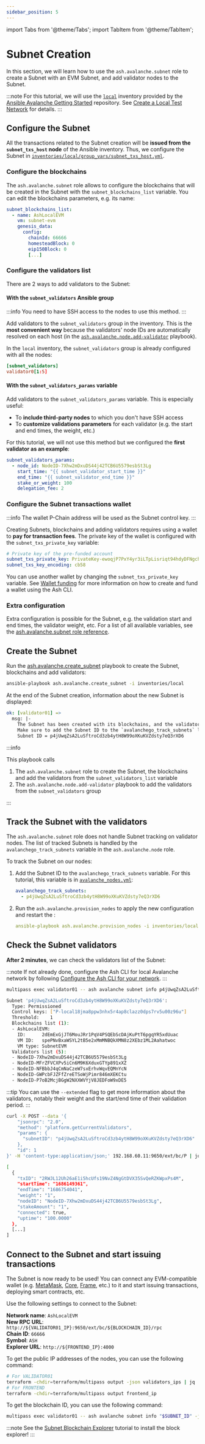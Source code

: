 ```yaml
---
sidebar_position: 5
---
```


import Tabs from '@theme/Tabs';
import TabItem from '@theme/TabItem';

# Subnet Creation

In this section, we will learn how to use the `ash.avalanche.subnet` role to create a Subnet with an EVM Subnet, and add validator nodes to the Subnet.

:::note
For this tutorial, we will use the [`local`](https://github.com/AshAvalanche/ansible-avalanche-getting-started/tree/main/inventories/local) inventory provided by the [Ansible Avalanche Getting Started](https://github.com/AshAvalanche/ansible-avalanche-getting-started) repository. See [Create a Local Test Network](./local-test-network) for details.
:::

## Configure the Subnet

All the transactions related to the Subnet creation will be **issued from the `subnet_txs_host` node** of the Ansible inventory. Thus, we configure the Subnet in [`inventories/local/group_vars/subnet_txs_host.yml`](https://github.com/AshAvalanche/ansible-avalanche-getting-started/tree/main/inventories/local/group_vars/subnet_txs_host.yml).

### Configure the blockchains

The `ash.avalanche.subnet` role allows to configure the blockchains that will be created in the Subnet with the `subnet_blockchains_list` variable. You can edit the blockchains parameters, e.g. its name:

```yaml title="inventories/local/group_vars/subnet_txs_host.yml"
subnet_blockchains_list:
  - name: AshLocalEVM
    vm: subnet-evm
    genesis_data:
      config:
        chainId: 66666
        homesteadBlock: 0
        eip150Block: 0
        [...]
```

### Configure the validators list

There are 2 ways to add validators to the Subnet:

#### With the `subnet_validators` Ansible group

:::info
You need to have SSH access to the nodes to use this method.
:::

Add validators to the `subnet_validators` group in the inventory. This is the **most convenient way** because the validators' node IDs are automatically resolved on each host (in the [`ash.avalanche.node.add-validator`](https://github.com/AshAvalanche/ansible-avalanche-collection/tree/main/roles/node/tasks/add-validator.yml) playbook).

In the `local` inventory, the `subnet_validators` group is already configured with all the nodes:

```toml title="inventories/local/hosts"
[subnet_validators]
validator0[1:5]
```

#### With the `subnet_validators_params` variable

Add validators to the `subnet_validators_params` variable. This is especially useful:

- To **include third-party nodes** to which you don't have SSH access
- To **customize validations parameters** for each validator (e.g. the start and end times, the weight, etc.)

For this tutorial, we will not use this method but we configured the **first validator as an example**:

```yaml title="inventories/local/group_vars/subnet_txs_host.yml"
subnet_validators_params:
  - node_id: NodeID-7Xhw2mDxuDS44j42TCB6U5579esbSt3Lg
    start_time: "{{ subnet_validator_start_time }}"
    end_time: "{{ subnet_validator_end_time }}"
    stake_or_weight: 100
    delegation_fee: 2
```

### Configure the Subnet transactions wallet

:::info
The wallet P-Chain address will be used as the Subnet control key.
:::

Creating Subnets, blockchains and adding validators requires using a wallet to **pay for transaction fees**. The private key of the wallet is configured with the `subnet_txs_private_key` variable:

```yaml title="inventories/local/group_vars/subnet_txs_host.yml"
# Private key of the pre-funded account
subnet_txs_private_key: PrivateKey-ewoqjP7PxY4yr3iLTpLisriqt94hdyDFNgchSxGGztUrTXtNN
subnet_txs_key_encoding: cb58
```

You can use another wallet by changing the `subnet_txs_private_key` variable. See [Wallet funding](/docs/toolkit/ash-cli/tutorials/wallet-funding) for more information on how to create and fund a wallet using the Ash CLI.

### Extra configuration

Extra configuration is possible for the Subnet, e.g. the validation start and end times, the validator weight, etc. For a list of all available variables, see the [ash.avalanche.subnet role reference](/docs/toolkit/ansible-avalanche-collection/reference/roles/avalanche-subnet).

## Create the Subnet

Run the [ash.avalanche.create_subnet](https://github.com/AshAvalanche/ansible-avalanche-collection/tree/main/playbooks/create_subnet.yml) playbook to create the Subnet, blockchains and add validators:

```bash
ansible-playbook ash.avalanche.create_subnet -i inventories/local
```

At the end of the Subnet creation, information about the new Subnet is displayed:

```yaml
ok: [validator01] =>
  msg: |-
    The Subnet has been created with its blockchains, and the validators added.
    Make sure to add the Subnet ID to the `avalanchego_track_subnets` list of each validator.
    Subnet ID = p4jUwqZsA2LuSftroCd3zb4ytH8W99oXKuKVZdsty7eQ3rXD6
```

:::info

This playbook calls

1. The `ash.avalanche.subnet` role to create the Subnet, the blockchains and add the validators from the `subnet_validators_list` variable
2. The `ash.avalanche.node.add-validator` playbook to add the validators from the `subnet_validators` group

:::

## Track the Subnet with the validators

The `ash.avalanche.subnet` role does not handle Subnet tracking on validator nodes. The list of tracked Subnets is handled by the `avalanchego_track_subnets` variable in the `ash.avalanche.node` role.

To track the Subnet on our nodes:

1. Add the Subnet ID to the `avalanchego_track_subnets` variable. For this tutorial, this variable is in [`avalanche_nodes.yml`](https://github.com/AshAvalanche/ansible-avalanche-getting-started/tree/main/inventories/local/group_vars/avalanche_nodes.yml):

   ```yaml title="inventories/local/group_vars/avalanche_nodes.yml"
   avalanchego_track_subnets:
     - p4jUwqZsA2LuSftroCd3zb4ytH8W99oXKuKVZdsty7eQ3rXD6
   ```

2. Run the `ash.avalanche.provision_nodes` to apply the new configuration and restart the :

   ```yaml
   ansible-playbook ash.avalanche.provision_nodes -i inventories/local
   ```

## Check the Subnet validators

**After 2 minutes**, we can check the validators list of the Subnet:

<Tabs>
  <TabItem value="ash-cli" label="Using Ash CLI" default>

:::note
If not already done, configure the Ash CLI for local Avalanche network by following [Configure the Ash CLI for your network](/docs/toolkit/ash-cli/tutorials/wallet-funding#configure-the-ash-cli-for-your-network).
:::

```bash title="Command"
multipass exec validator01 -- ash avalanche subnet info p4jUwqZsA2LuSftroCd3zb4ytH8W99oXKuKVZdsty7eQ3rXD6
```

```bash title="Output"
Subnet 'p4jUwqZsA2LuSftroCd3zb4ytH8W99oXKuKVZdsty7eQ3rXD6':
  Type: Permissioned
  Control keys: ["P-local18jma8ppw3nhx5r4ap8clazz0dps7rv5u00z96u"]
  Threshold:    1
  Blockchains list (1):
  - AshLocalEVM:
    ID:      2dEmExGjJT6MouJRr1PqV4PSQEbScDAjKuPtT6pgqYR5xdUuac
    VM ID:   spePNvBxaWSYL2tB5e2xMmMNBQkXMN8z2XEbz1ML2Aahatwoc
    VM type: SubnetEVM
  Validators list (5):
  - NodeID-7Xhw2mDxuDS44j42TCB6U5579esbSt3Lg
  - NodeID-MFrZFVCXPv5iCn6M9K6XduxGTYp891xXZ
  - NodeID-NFBbbJ4qCmNaCzeW7sxErhvWqvEQMnYcN
  - NodeID-GWPcbFJZFfZreETSoWjPimr846mXEKCtu
  - NodeID-P7oB2McjBGgW2NXXWVYjV8JEDFoW9xDE5
```

:::tip
You can use the `--extended` flag to get more information about the validators, notably their weight and the start/end time of their validation period.
:::

  </TabItem>
  <TabItem value="curl" label="Using cURL">

```bash title="Command"
curl -X POST --data '{
    "jsonrpc": "2.0",
    "method": "platform.getCurrentValidators",
    "params": {
      "subnetID": "p4jUwqZsA2LuSftroCd3zb4ytH8W99oXKuKVZdsty7eQ3rXD6"
    },
    "id": 1
}' -H 'content-type:application/json;' 192.168.60.11:9650/ext/bc/P | jq '.result.validators'
```

```bash title="Output"
[
  {
    "txID": "2RWJL12Uh26aE1i5hcUfs19NvZ4NgGtDVX35SvQeRZKWpxPs4M",
    "startTime": "1686149361",
    "endTime": "1686754041",
    "weight": "1",
    "nodeID": "NodeID-7Xhw2mDxuDS44j42TCB6U5579esbSt3Lg",
    "stakeAmount": "1",
    "connected": true,
    "uptime": "100.0000"
  },
  [...]
]
```

  </TabItem>
</Tabs>

## Connect to the Subnet and start issuing transactions

The Subnet is now ready to be used! You can connect any EVM-compatible wallet (e.g. [MetaMask](https://metamask.io/), [Core](https://core.app), [Frame](https://frame.sh), etc.) to it and start issuing transactions, deploying smart contracts, etc.

Use the following settings to connect to the Subnet:

**Network name**: `AshLocalEVM`  
**New RPC URL**: `http://${VALIDATOR01_IP}:9650/ext/bc/${BLOCKCHAIN_ID}/rpc`  
**Chain ID**: `66666`  
**Symbol**: `ASH`  
**Explorer URL**: `http://${FRONTEND_IP}:4000`

To get the public IP addresses of the nodes, you can use the following command:

```bash
# For VALIDATOR01
terraform -chdir=terraform/multipass output -json validators_ips | jq '.[0]'
# For FRONTEND
terraform -chdir=terraform/multipass output frontend_ip
```

To get the blockchain ID, you can use the following command:

```bash
multipass exec validator01 -- ash avalanche subnet info "$SUBNET_ID" -j | jq '.blockchains[0].id'
```

:::note
See the [Subnet Blockchain Explorer](/docs/toolkit/ansible-avalanche-collection/tutorials/subnet-blockchain-explorer) tutorial to install the block explorer!
:::
